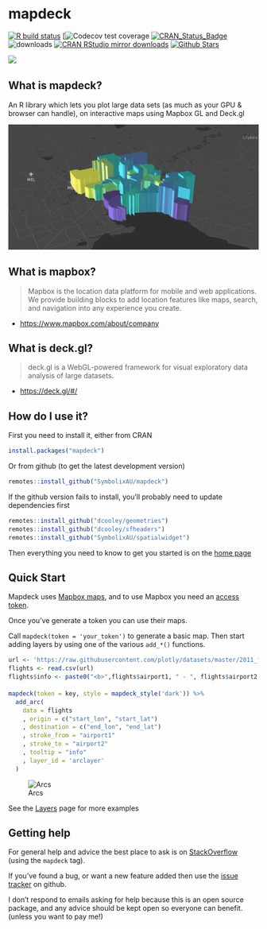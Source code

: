 
<!-- README.md is generated from README.Rmd. Please edit that file -->

# mapdeck

[![R build
status](https://github.com/SymbolixAU/mapdeck/workflows/R-CMD-check/badge.svg)](https://github.com/SymbolixAU/mapdeck/actions)
\[![Codecov test
coverage](https://app.codecov.io/gh/symbolixau/mapdeck?branch=master)
[![CRAN_Status_Badge](http://www.r-pkg.org/badges/version/mapdeck)](https://CRAN.R-project.org/package=mapdeck)
![downloads](http://cranlogs.r-pkg.org/badges/grand-total/mapdeck)
[![CRAN RStudio mirror
downloads](http://cranlogs.r-pkg.org/badges/mapdeck)](https://CRAN.R-project.org/package=mapdeck)
[![Github
Stars](https://img.shields.io/github/stars/SymbolixAU/mapdeck.svg?style=social&label=Github)](https://github.com/SymbolixAU/mapdeck)

![](./docs/articles/img/articles/hexagons.png)

## What is mapdeck?

An R library which lets you plot large data sets (as much as your GPU &
browser can handle), on interactive maps using Mapbox GL and Deck.gl

![](./docs/articles/img/articles/polygon_transitions.gif)

## What is mapbox?

> Mapbox is the location data platform for mobile and web applications.
> We provide building blocks to add location features like maps, search,
> and navigation into any experience you create.

- <https://www.mapbox.com/about/company>

## What is deck.gl?

> deck.gl is a WebGL-powered framework for visual exploratory data
> analysis of large datasets.

- <https://deck.gl/#/>

## How do I use it?

First you need to install it, either from CRAN

``` r
install.packages("mapdeck")
```

Or from github (to get the latest development version)

``` r
remotes::install_github("SymbolixAU/mapdeck")
```

If the github version fails to install, you’ll probably need to update
dependencies first

``` r
remotes::install_github("dcooley/geometries")
remotes::install_github("dcooley/sfheaders")
remotes::install_github("SymbolixAU/spatialwidget")
```

Then everything you need to know to get you started is on the [home
page](https://symbolixau.github.io/mapdeck/articles/mapdeck.html)

## Quick Start

Mapdeck uses [Mapbox maps](https://www.mapbox.com/), and to use Mapbox
you need an [access
token](https://docs.mapbox.com/help/how-mapbox-works/access-tokens/).

Once you’ve generate a token you can use their maps.

Call `mapdeck(token = 'your_token')` to generate a basic map. Then start
adding layers by using one of the various `add_*()` functions.

``` r
url <- 'https://raw.githubusercontent.com/plotly/datasets/master/2011_february_aa_flight_paths.csv'
flights <- read.csv(url)
flights$info <- paste0("<b>",flights$airport1, " - ", flights$airport2, "</b>")

mapdeck(token = key, style = mapdeck_style('dark')) %>%
  add_arc(
    data = flights
    , origin = c("start_lon", "start_lat")
    , destination = c("end_lon", "end_lat")
    , stroke_from = "airport1"
    , stroke_to = "airport2"
    , tooltip = "info"
    , layer_id = 'arclayer'
  )
```

<figure>
<img src="./vignettes/img/readme_arcs_small.gif" alt="Arcs" />
<figcaption aria-hidden="true">Arcs</figcaption>
</figure>

See the
[Layers](https://symbolixau.github.io/mapdeck/articles/layers.html) page
for more examples

## Getting help

For general help and advice the best place to ask is on
[StackOverflow](https://stackoverflow.com/questions/tagged/mapdeck)
(using the `mapdeck` tag).

If you’ve found a bug, or want a new feature added then use the [issue
tracker](https://github.com/SymbolixAU/mapdeck/issues) on github.

I don’t respond to emails asking for help because this is an open source
package, and any advice should be kept open so everyone can benefit.
(unless you want to pay me!)
